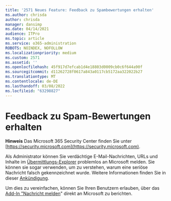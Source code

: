 ```yaml
---
title: '2571 Neues Feature: Feedback zu Spambewertungen erhalten'
ms.author: chrisda
author: chrisda
manager: dansimp
ms.date: 04/14/2021
audience: ITPro
ms.topic: article
ms.service: o365-administration
ROBOTS: NOINDEX, NOFOLLOW
ms.localizationpriority: medium
ms.custom: 2571
ms.assetid: ''
ms.openlocfilehash: 45f917d7efcab1d4e18803d0009cb0c6f644a90f
ms.sourcegitcommit: d11262728f0617a843a0117cb5172aa322022b27
ms.translationtype: MT
ms.contentlocale: de-DE
ms.lasthandoff: 03/08/2022
ms.locfileid: "63298827"
---
```

# <a name="get-feedback-about-spam-judgments"></a>Feedback zu Spam-Bewertungen erhalten

**Hinweis** Das Microsoft 365 Security Center finden Sie unter [https://security.microsoft.com](https://security.microsoft.com).

Als Administrator können Sie verdächtige E-Mail-Nachrichten, URLs und Inhalte im [Übermittlungs-Explorer](https://security.microsoft.com/reportsubmission) problemlos an Microsoft melden. Sie können sie sogar verwenden, um zu verstehen, warum eine seriöse Nachricht falsch gekennzeichnet wurde. Weitere Informationen finden Sie in dieser [Ankündigung](https://techcommunity.microsoft.com/t5/Security-Privacy-and-Compliance/Empower-security-teams-to-easily-report-suspicious-emails-amp/ba-p/752622).

Um dies zu vereinfachen, können Sie Ihren Benutzern erlauben, über das [Add-In "Nachricht melden](https://appsource.microsoft.com/product/office/WA104381180?src=office&tab=Overview)" direkt an Microsoft zu berichten.
